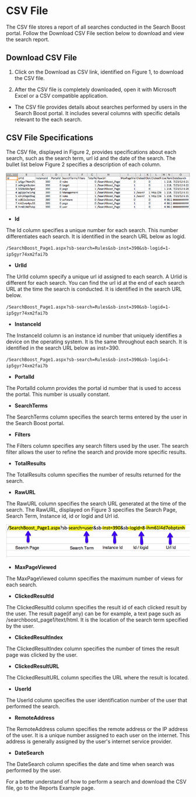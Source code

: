# CSV File

The CSV file stores a report of all searches conducted in the Search Boost portal. Follow the Download CSV File section below to download and view the search report.

## Download CSV File

1. Click on the Download as CSV link, identified on Figure 1, to download the CSV file. 

2. After the CSV file is completely downloaded, open it with Microsoft Excel or a CSV compatible application.

  * The CSV file provides details about searches performed by users in the Search Boost portal. It includes several columns with specific details relevant to the each search.
  
## CSV File Specifications

The CSV file, displayed in Figure 2, provides specifications about each search, such as the search term, url id and the date of the search. The bullet list below Figure 2 specifies a description of each column.

![](/search-boost/reports/assets/CSVFile.png)

  * **Id**
  
The Id column specifies a unique number for each search. This number differentiates each search. It is identified in the search URL below as logid.  

`/SearchBoost_Page1.aspx?sb-search=Rules&sb-inst=390&sb-logid=1-ip5gyr74xm2fai7b` 

  * **UrlId**
  
The UrlId column specify a unique url id assigned to each search. A Urlid is different for each search. You can find the url id at the end of each search URL at the time the search is conducted. It is identified in the search URL below.

`/SearchBoost_Page1.aspx?sb-search=Rules&sb-inst=390&sb-logid=1-ip5gyr74xm2fai7b` 

  * **InstanceId**
  
The InstanceId column is an instance id number that uniquely identifies a device on the operating system. It is the same throughout each search. It is identified in the search URL below as inst=390. 

`/SearchBoost_Page1.aspx?sb-search=Rules&sb-inst=390&sb-logid=1-ip5gyr74xm2fai7b` 

  * **PortalId**
  
The PortalId column provides the portal id number that is used to access the portal. This number is usually constant. 

  * **SearchTerms**
  
The SearchTerms column specifies the search terms entered by the user in the Search Boost portal. 

  * **Filters**
  
The Filters column specifies any search filters used by the user. The search filter allows the user to refine the search and provide more specific results.

  * **TotalResults**
  
The TotalResults column specifies the number of results returned for the search.

  * **RawURL**
  
The RawURL column specifies the search URL generated at the time of the search. The RawURL, displayed on Figure 3 specifies the Search Page, Search Term, Instance id, id or logid and Url id.

![](/search-boost/reports/assets/RawURL.png)

  * **MaxPageViewed**
  
 The MaxPageViewed column specifies the maximum number of views for each search.

  * **ClickedResultId**
  
The ClickedResultId column specifies the result id of each clicked result by the user. The result page(if any) can be for example, a text page such as /searchboost_page1/text/html. It is the location of the search term specified by the user.

  * **ClickedResultIndex**
  
The ClickedResultIndex column specifies the number of times the result page was clicked by the user.

  * **ClickedResultURL**
  
The ClickedResultURL column specifies the URL where the result is located.

  * **UserId**
  
The UserId column specifies the user identification number of the user that performed the search. 

  * **RemoteAddress**
  
The RemoteAddress column specifies the remote address or the IP address of the user. It is a unique number assigned to each user on the internet. This address is generally assigned by the user's internet service provider.

  * **DateSearch**

The DateSearch column specifies the date and time when search was performed by the user.

For a  better understand of how to perform a search and download the CSV file, go to  the Reports Example page.